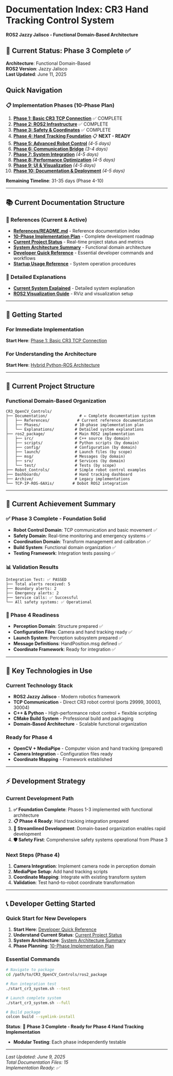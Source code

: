 # Documentation Index: CR3 Hand Tracking Control System
**ROS2 Jazzy Jalisco - Functional Domain-Based Architecture**

## 🎯 Current Status: Phase 3 Complete ✅

**Architecture**: Functional Domain-Based  
**ROS2 Version**: Jazzy Jalisco  
**Last Updated**: June 11, 2025

## Quick Navigation

### 📋 Implementation Phases (10-Phase Plan)
1. **[Phase 1: Basic CR3 TCP Connection](Phases/phase_01_tcp_connection.md)** ✅ COMPLETE
2. **[Phase 2: ROS2 Infrastructure](Phases/phase_02_ros2_infrastructure.md)** ✅ COMPLETE 
3. **[Phase 3: Safety & Coordinates](Phases/phase_03_safety_coordinates.md)** ✅ COMPLETE
4. **[Phase 4: Hand Tracking Foundation](Phases/phase_04_hand_tracking.md)** 📋 **NEXT - READY**
5. **[Phase 5: Advanced Robot Control](Phases/phase_05_advanced_control.md)** *(4-5 days)*
6. **[Phase 6: Communication Bridge](Phases/phase_06_communication_bridge.md)** *(3-4 days)*
7. **[Phase 7: System Integration](Phases/phase_07_integration.md)** *(4-5 days)*
8. **[Phase 8: Performance Optimization](Phases/phase_08_optimization.md)** *(4-5 days)*
9. **[Phase 9: UI & Visualization](Phases/phase_09_ui_visualization.md)** *(4-5 days)*
10. **[Phase 10: Documentation & Deployment](Phases/phase_10_documentation_deployment.md)** *(4-5 days)*

**Remaining Timeline**: 31-35 days (Phase 4-10)

---

## 📚 Current Documentation Structure

### 🔧 References (Current & Active)
- **[References/README.md](References/README.md)** - Reference documentation index
- **[10-Phase Implementation Plan](References/10_Phase_Implementation_Plan.md)** - Complete development roadmap
- **[Current Project Status](References/Current_Project_Status.md)** - Real-time project status and metrics
- **[System Architecture Summary](References/4_System_Architecture_Summary.md)** - Functional domain architecture
- **[Developer Quick Reference](References/Developer_Quick_Reference.md)** - Essential developer commands and workflows
- **[Startup Usage Reference](References/5_Startup_Usage_Reference.md)** - System operation procedures

### 📖 Detailed Explanations
- **[Current System Explained](Explanations/Current_System_Explained.md)** - Detailed system explanation
- **[ROS2 Visualization Guide](Explanations/ROS2_Visualization_Guide.md)** - RViz and visualization setup

---

## 🚀 Getting Started

### For Immediate Implementation
**Start Here**: [Phase 1: Basic CR3 TCP Connection](phase_01_tcp_connection.md)

### For Understanding the Architecture
**Start Here**: [Hybrid Python-ROS Architecture](hybrid_python_ros_architecture.md)

---

## 📂 Current Project Structure

### Functional Domain-Based Organization
```
CR3_OpenCV_Controls/
├── Documentation/              # ← Complete documentation system
│   ├── References/            # Current reference documentation
│   ├── Phases/               # 10-phase implementation plan
│   └── Explanations/         # Detailed system explanations
├── ros2_package/             # Main ROS2 implementation
│   ├── src/                  # C++ source (by domain)
│   ├── scripts/              # Python scripts (by domain)
│   ├── config/               # Configuration (by domain)
│   ├── launch/               # Launch files (by scope)
│   ├── msg/                  # Messages (by domain)
│   ├── srv/                  # Services (by domain)
│   └── test/                 # Tests (by scope)
├── Robot_Controls/           # Simple robot control examples
├── Dashboards/               # Hand tracking dashboard
├── Archive/                  # Legacy implementations
└── TCP-IP-ROS-6AXis/        # Dobot ROS2 integration
```

---

## 🎯 Current Achievement Summary

### ✅ Phase 3 Complete - Foundation Solid
- **Robot Control Domain**: TCP communication and basic movement ✅
- **Safety Domain**: Real-time monitoring and emergency systems ✅  
- **Coordination Domain**: Transform management and calibration ✅
- **Build System**: Functional domain organization ✅
- **Testing Framework**: Integration tests passing ✅

### 📊 Validation Results
```
Integration Test: ✅ PASSED
├── Total alerts received: 5
├── Boundary alerts: 2
├── Emergency alerts: 2
├── Service calls: ✅ Successful
└── All safety systems: ✅ Operational
```

### 🚀 Phase 4 Readiness
- **Perception Domain**: Structure prepared ✅
- **Configuration Files**: Camera and hand tracking ready ✅
- **Launch System**: Perception subsystem prepared ✅
- **Message Definitions**: HandPosition.msg defined ✅
- **Coordinate Framework**: Ready for integration ✅

---

## 🔗 Key Technologies in Use

### Current Technology Stack
- **ROS2 Jazzy Jalisco** - Modern robotics framework
- **TCP Communication** - Direct CR3 robot control (ports 29999, 30003, 30004)
- **C++ & Python** - High-performance robot control + flexible scripting
- **CMake Build System** - Professional build and packaging
- **Domain-Based Architecture** - Scalable functional organization

### Ready for Phase 4
- **OpenCV + MediaPipe** - Computer vision and hand tracking (prepared)
- **Camera Integration** - Configuration files ready
- **Coordinate Mapping** - Framework established

---

## ⚡ Development Strategy

### Current Development Path
1. **✅ Foundation Complete**: Phases 1-3 implemented with functional architecture
2. **📋 Phase 4 Ready**: Hand tracking integration prepared
3. **🚀 Streamlined Development**: Domain-based organization enables rapid development
4. **🛡️ Safety First**: Comprehensive safety systems operational from Phase 3

### Next Steps (Phase 4)
1. **Camera Integration**: Implement camera node in perception domain
2. **MediaPipe Setup**: Add hand tracking scripts
3. **Coordinate Mapping**: Integrate with existing transform system
4. **Validation**: Test hand-to-robot coordinate transformation

---

## 📞 Developer Getting Started

### Quick Start for New Developers
1. **Start Here**: [Developer Quick Reference](References/Developer_Quick_Reference.md)
2. **Understand Current Status**: [Current Project Status](References/Current_Project_Status.md)
3. **System Architecture**: [System Architecture Summary](References/4_System_Architecture_Summary.md)
4. **Phase Planning**: [10-Phase Implementation Plan](References/10_Phase_Implementation_Plan.md)

### Essential Commands
```bash
# Navigate to package
cd /path/to/CR3_OpenCV_Controls/ros2_package

# Run integration test
./start_cr3_system.sh --test

# Launch complete system  
./start_cr3_system.sh --full

# Build package
colcon build --symlink-install
```

**Status**: 🎯 **Phase 3 Complete - Ready for Phase 4 Hand Tracking Implementation**
- **Modular Testing**: Each phase independently testable

---

*Last Updated: June 9, 2025*  
*Total Documentation Files: 15*  
*Implementation Ready: ✅*
